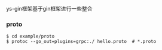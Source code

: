 ys-gin框架基于gin框架进行一些整合

### proto
```
$ cd example/proto
$ protoc --go_out=plugins=grpc:./ hello.proto  # *.proto
```
